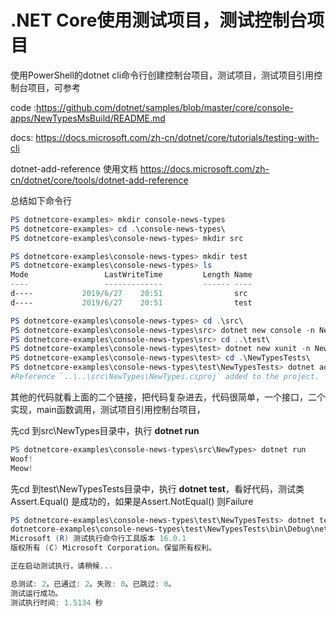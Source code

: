 

# .NET Core使用测试项目，测试控制台项目
使用PowerShell的dotnet cli命令行创建控制台项目，测试项目，测试项目引用控制台项目，可参考 

code :https://github.com/dotnet/samples/blob/master/core/console-apps/NewTypesMsBuild/README.md

docs: https://docs.microsoft.com/zh-cn/dotnet/core/tutorials/testing-with-cli

dotnet-add-reference 使用文档 https://docs.microsoft.com/zh-cn/dotnet/core/tools/dotnet-add-reference

总结如下命令行
~~~PowerShell
PS dotnetcore-examples> mkdir console-news-types
PS dotnetcore-examples> cd .\console-news-types\ 
PS dotnetcore-examples\console-news-types> mkdir src

PS dotnetcore-examples\console-news-types> mkdir test
PS dotnetcore-examples\console-news-types> ls
Mode                 LastWriteTime         Length Name
----                 -------------         ------ ----
d----           2019/6/27    20:51                src
d----           2019/6/27    20:51                test

PS dotnetcore-examples\console-news-types> cd .\src\
PS dotnetcore-examples\console-news-types\src> dotnet new console -n NewTypes
PS dotnetcore-examples\console-news-types\src> cd ..\test\  
PS dotnetcore-examples\console-news-types\test> dotnet new xunit -n NewTypesTests 
PS dotnetcore-examples\console-news-types\test> cd .\NewTypesTests\
PS dotnetcore-examples\console-news-types\test\NewTypesTests> dotnet add reference ../../src/NewTypes/NewTypes.csproj
#Reference `..\..\src\NewTypes\NewTypes.csproj` added to the project.
~~~

其他的代码就看上面的二个链接，把代码复杂进去，代码很简单，一个接口，二个实现，main函数调用，测试项目引用控制台项目，

先cd 到src\NewTypes目录中，执行 **dotnet run**
~~~PowerShell
PS dotnetcore-examples\console-news-types\src\NewTypes> dotnet run
Woof!
Meow!
~~~

先cd 到test\NewTypesTests目录中，执行 **dotnet test**，看好代码，测试类 Assert.Equal() 是成功的，如果是Assert.NotEqual() 则Failure
~~~PowerShell
PS dotnetcore-examples\console-news-types\test\NewTypesTests> dotnet test
dotnetcore-examples\console-news-types\test\NewTypesTests\bin\Debug\netcoreapp3.0\NewTypesTests.dll 的测试运行(.NETCoreApp,Version=v3.0)
Microsoft (R) 测试执行命令行工具版本 16.0.1
版权所有 (C) Microsoft Corporation。保留所有权利。

正在启动测试执行，请稍候...

总测试: 2。已通过: 2。失败: 0。已跳过: 0。
测试运行成功。
测试执行时间: 1.5134 秒
~~~